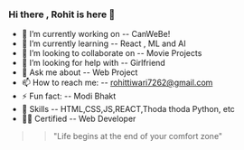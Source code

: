 ### Hi there , Rohit is here 👋

- 🔭 I’m currently working on -- CanWeBe!
- 🌱 I’m currently learning -- React , ML and AI
- 👯 I’m looking to collaborate on -- Movie Projects
- 🤔 I’m looking for help with -- Girlfriend
- 💬 Ask me about -- Web Project
- 📫 How to reach me: -- rohittiwari7262@gmail.com
- ⚡ Fun fact: -- Modi Bhakt
- 💋 Skills -- HTML,CSS,JS,REACT,Thoda thoda Python, etc
- 👨‍🎓 Certified -- Web Developer

> > "Life begins at the end of your comfort zone"
